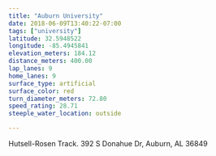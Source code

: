 ```yaml
---
title: "Auburn University"
date: 2018-06-09T13:40:22-07:00
tags: ["university"]
latitude: 32.5948522
longitude: -85.4945841
elevation_meters: 184.12
distance_meters: 400.00
lap_lanes: 9
home_lanes: 9
surface_type: artificial
surface_color: red
turn_diameter_meters: 72.80
speed_rating: 28.71
steeple_water_location: outside

---
```

Hutsell-Rosen Track. 392 S Donahue Dr, Auburn, AL 36849
<!--more-->
